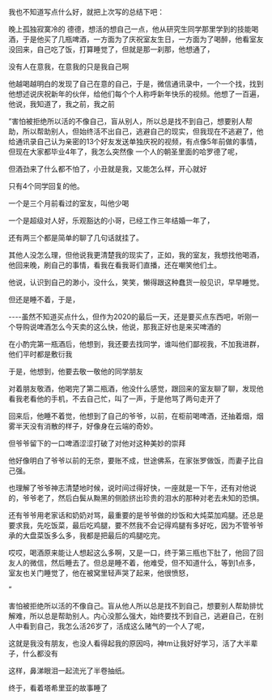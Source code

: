 我也不知道写点什么好，就把上次写的总结下吧：



晚上孤独寂寞冷的 德德，想活的想自己一点，他从研究生同学那里学到的技能喝酒，于是他买了几瓶啤酒，一方面为了庆祝室友生日，一方面为了喝醉，他看室友没回来，自己吃了饭，打算睡觉了，但就是那一刹那，他想通了，



没有人在意我，在意我的只是我自己啊

他越喝越明白的发现了自己在意的自己，于是，微信通讯录中，一个一个找，找到他想述说庆祝新年的伙伴，给他们每个个人称呼新年快乐的视频。他想了一百遍，他说，我知道了，我之前，我之前

”害怕被拒绝所以活的不像自己，盲从别人，所以总是找不到自己，想要别人帮助，所以帮助别人，但始终活不出自己，逃避自己的现实，但我现在不逃避了，他给通讯录自己认为亲密的13个好友发送单独庆祝的视频，有点像5年前做的事情，但现在大家都毕业4年了，我怎么突然像 一个人的朝圣里面的哈罗德了呢，

但酒劲来了什么都不怕了，小丑就是我，又能怎么样，开心就好

只有4个同学回复的他。

一个是三个月前看过的室友，叫他少喝

一个是超级对人好，乐观豁达的小哥，已经工作三年结婚一年了，

还有两三个都是简单的聊了几句话就挂了。

其他人没怎么理，但他说我更清楚我的现实了，正如，我的室友，我想找他喝酒，他回来晚，刷自己的事情，看我在看我哥们直播，还在嘲笑他们土。

他说，认识到自己的渺小，没什么，笑笑，懒得跟这种蠢货一般见识，早早睡觉。

但还是睡不着，于是，

----虽然不知道买点什么，但作为2020的最后一天，还是要买点东西吧，听刚一个导购说啤酒怎么今天卖的这么快，他说，那我正好也是来买啤酒的

在小酌完第一瓶酒后，他想到，我还要去找同学，谁叫他们鄙视我，不加我进群，他们平时都是敷衍我

于是，他想到，他要去敬一敬他的同学朋友

对着朋友敬酒，他喝完了第二瓶酒，他没什么感觉，跟回来的室友聊了聊，发现他看我老看他的手机，不去自己忙，叫了一声，于是他骂了两句走开了

回来后，他睡不着觉，他想到了自己的爷爷，以前，在柜前喝啤酒，还抽着烟，烟雾半天没有消散的样子，好像身在云端的奇妙。

但爷爷留下的一口啤酒涩涩打破了对他对这种美妙的崇拜

他好像明白了爷爷以前的无奈，要账不成，世途佛系，在家张罗做饭，而妻子比自己强。

也理解了爷爷神志清楚地时候，说时间过得好快，一座就是一下午，还有对他说的，爷爷老了，然后白鬓从黝黑的侧脸挤出珍贵的泪水的那种对老去未知的恐惧。

还有爷爷用老家话和奶奶对骂，最重要的是爷爷做的炒饭和大炖菜加鸡腿。还总是要求我，先吃饭菜，最后吃鸡腿，要不然我不会记得鸡腿有多好吃，因为不管爷爷承的大盘菜饭多么多，我都是把最后的鸡腿吃完。

哎哎，喝酒原来能让人想起这么多啊，又是一口，终于第三瓶也下肚了，他回了回友人的微信，然后睡去了。但总是睡不着，他难受，但不知道什么，等到1点多，室友也关门睡觉了，他在被窝里轻声哭了起来，他很愤怒，



“

害怕被拒绝所以活的不像自己。盲从他人所以总是找不到自己，想要别人帮助排忧解难，所以总是帮助别人。内心没那么强大，始终要找不到自己，逃避自己，在别人中看到自己，我怎么活26岁了，活成这么赌气的一个人了呢，

这就是我没有朋友，也没人看得起我的原因吗，神tm让我好好学习，活了大半辈子，什么都没有

这样，鼻涕眼泪一起流光了半卷抽纸。



终于，看着塔希里亚的故事睡了



